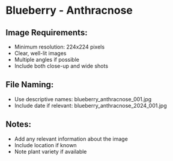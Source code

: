 # Blueberry - Anthracnose

## Image Requirements:
- Minimum resolution: 224x224 pixels
- Clear, well-lit images
- Multiple angles if possible
- Include both close-up and wide shots

## File Naming:
- Use descriptive names: blueberry_anthracnose_001.jpg
- Include date if relevant: blueberry_anthracnose_2024_001.jpg

## Notes:
- Add any relevant information about the image
- Include location if known
- Note plant variety if available
